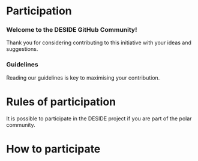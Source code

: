 # Participation

### Welcome to the DESIDE GitHub Community!

Thank you for considering contributing to this initiative with your ideas and suggestions.

### Guidelines

Reading our guidelines is key to maximising your contribution.

# Rules of participation

It is possible to participate in the DESIDE project if you are part of the polar community. 

# How to participate

